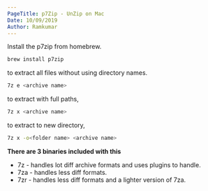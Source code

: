 ```yaml
---
PageTitle: p7Zip - UnZip on Mac
Date: 10/09/2019
Author: Ramkumar
---
```

Install the p7zip from homebrew. 

```bash
brew install p7zip 
```

to extract all files without using directory names. 

```bash
7z e <archive name>
```

to extract with full paths, 

```bash
7z x <archive name>
```

to extract to new directory,

```bash
7z x -o<folder name> <archive name>
```

**There are 3 binaries included with this** 

* 7z - handles lot diff archive formats and uses plugins to handle. 
* 7za - handles less diff formats. 
* 7zr - handles less diff formats and a lighter version of 7za. 
